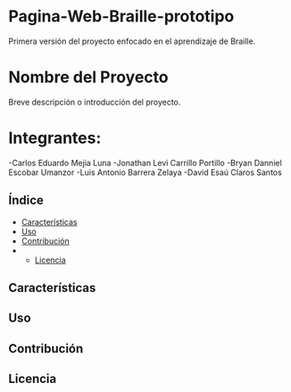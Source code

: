 # Pagina-Web-Braille-prototipo
Primera versión del proyecto enfocado en el aprendizaje de Braille.

# Nombre del Proyecto

Breve descripción o introducción del proyecto.

# Integrantes:
-Carlos Eduardo Mejia Luna
-Jonathan Levi Carrillo Portillo
-Bryan Danniel Escobar Umanzor
-Luis Antonio Barrera Zelaya
-David Esaú Claros Santos

## Índice

- [Características](#características)
- [Uso](#uso)
- [Contribución](#contribución)
- - [Licencia](#licencia)

## Características
## Uso
## Contribución
## Licencia
